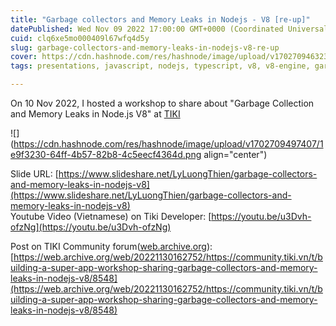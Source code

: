 ```yaml
---
title: "Garbage collectors and Memory Leaks in Nodejs - V8 [re-up]"
datePublished: Wed Nov 09 2022 17:00:00 GMT+0000 (Coordinated Universal Time)
cuid: clq6xe5mo000409l67wfq4d5y
slug: garbage-collectors-and-memory-leaks-in-nodejs-v8-re-up
cover: https://cdn.hashnode.com/res/hashnode/image/upload/v1702709463231/20269846-000a-4585-b557-3e1ae32d2174.png
tags: presentations, javascript, nodejs, typescript, v8, v8-engine, garbagecollection

---
```


On 10 Nov 2022, I hosted a workshop to share about "Garbage Collection and Memory Leaks in Node.js V8" at [TIKI](https://www.linkedin.com/company/tiki-vn/)  
  

![](https://cdn.hashnode.com/res/hashnode/image/upload/v1702709497407/1e9f3230-64ff-4b57-82b8-4c5eecf4364d.png align="center")

Slide URL: [https://www.slideshare.net/LyLuongThien/garbage-collectors-and-memory-leaks-in-nodejs-v8](https://www.slideshare.net/LyLuongThien/garbage-collectors-and-memory-leaks-in-nodejs-v8)  
Youtube Video (Vietnamese) on Tiki Developer: [https://youtu.be/u3Dvh-ofzNg](https://youtu.be/u3Dvh-ofzNg)

Post on TIKI Community forum([web.archive.org](https://web.archive.org/web/20221130162752/https://community.tiki.vn/t/building-a-super-app-workshop-sharing-garbage-collectors-and-memory-leaks-in-nodejs-v8/8548)): [https://web.archive.org/web/20221130162752/https://community.tiki.vn/t/building-a-super-app-workshop-sharing-garbage-collectors-and-memory-leaks-in-nodejs-v8/8548](https://web.archive.org/web/20221130162752/https://community.tiki.vn/t/building-a-super-app-workshop-sharing-garbage-collectors-and-memory-leaks-in-nodejs-v8/8548)